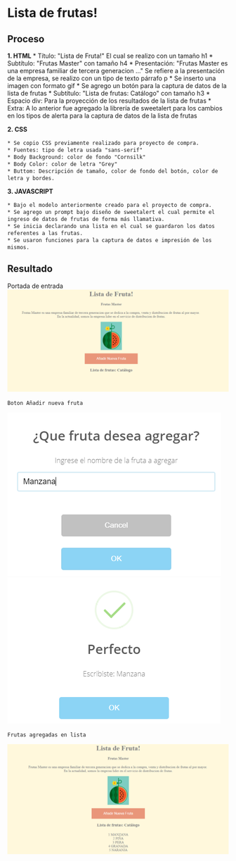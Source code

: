 # Lista de frutas!
 
## Proceso

 **1. HTML**
		* Título: "Lista de Fruta!"  El cual se realizo con un tamaño h1
		* Subtítulo: "Frutas Master"  con tamaño h4
		* Presentación: "Frutas Master es una empresa familiar de tercera generacion ..." 
	  Se refiere a la presentación de la empresa, se realizo con un tipo de texto párrafo p
	* Se inserto una imagen con formato gif
	* Se agrego un botón para la captura de datos de la lista de frutas
	* Subtítulo: "Lista de frutas: Catálogo" con tamaño h3
	* Espacio div: Para la proyección de los resultados de la lista de frutas
	* Extra: A lo anterior fue agregado la librería de sweetalert para los cambios en los tipos de alerta
	  para la captura de datos de la lista de frutas


**2. CSS**
	
	* Se copio CSS previamente realizado para proyecto de compra.
	* Fuentes: tipo de letra usada "sans-serif"
	* Body Background: color de fondo "Cornsilk"
	* Body Color: color de letra "Grey"
	* Buttom: Descripción de tamaño, color de fondo del botón, color de letra y bordes.


**3. JAVASCRIPT**
	
	* Bajo el modelo anteriormente creado para el proyecto de compra.
	* Se agrego un prompt bajo diseño de sweetalert el cual permite el ingreso de datos de frutas de forma más llamativa.
	* Se inicia declarando una lista en el cual se guardaron los datos referentes a las frutas.
	* Se usaron funciones para la captura de datos e impresión de los mismos.

## Resultado
Portada de entrada
![Alt-Text](capture.png)

	Boton Añadir nueva fruta
![Alt-Text](boton.png)  ![Alt-Text](boton2.png)


	Frutas agregadas en lista
![Alt-Text](lista.png)
